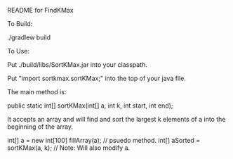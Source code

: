 README for FindKMax

To Build:

./gradlew build

To Use:

Put ./build/libs/SortKMax.jar into your classpath.

Put "import sortkmax.sortKMax;" into the top of your java file.

The main method is:

public static int[] sortKMax(int[] a, int k, int start, int end);

It accepts an array and will find and sort the largest k elements of a into the
beginning of the array.


int[] a = new int[100]
fillArray(a); // psuedo method.
int[] aSorted = sortKMax(a, k); // Note: Will also modify a.

